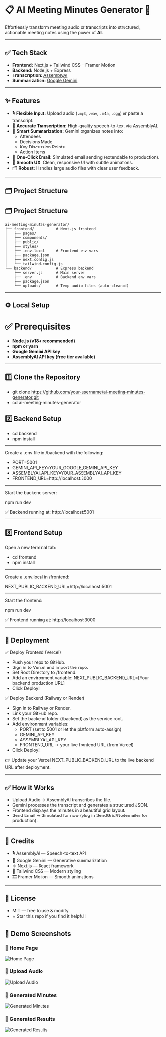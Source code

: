 # 📋 AI Meeting Minutes Generator 🚀

Effortlessly transform meeting audio or transcripts into structured, actionable meeting notes using the power of **AI**.

---

## ✅ Tech Stack

- **Frontend:** Next.js + Tailwind CSS + Framer Motion  
- **Backend:** Node.js + Express  
- **Transcription:** [AssemblyAI](https://www.assemblyai.com/)  
- **Summarization:** [Google Gemini](https://deepmind.google)

---

## ✨ Features

- 🎙️ **Flexible Input:** Upload audio (`.mp3`, `.wav`, `.m4a`, `.ogg`) or paste a transcript.
- 📝 **Accurate Transcription:** High-quality speech-to-text via AssemblyAI.
- 🧠 **Smart Summarization:** Gemini organizes notes into:
  - Attendees  
  - Decisions Made  
  - Key Discussion Points  
  - Action Items  
- 📧 **One-Click Email:** Simulated email sending (extendable to production).
- 🎨 **Smooth UX:** Clean, responsive UI with subtle animations.
- 🗂️ **Robust:** Handles large audio files with clear user feedback.

---

## 🗂️ Project Structure

## 🗂️ Project Structure

```plaintext
ai-meeting-minutes-generator/
├── frontend/          # Next.js frontend
│   ├── pages/
│   ├── components/
│   ├── public/
│   ├── styles/
│   ├── .env.local     # Frontend env vars
│   ├── package.json
│   ├── next.config.js
│   └── tailwind.config.js
└── backend/           # Express backend
    ├── server.js      # Main server
    ├── .env           # Backend env vars
    ├── package.json
    └── uploads/       # Temp audio files (auto-cleaned)
```

---

## ⚙️ Local Setup
# ✅ Prerequisites

- **Node.js (v18+ recommended)**
- **npm or yarn**
- **Google Gemini API key**
- **AssemblyAI API key (free tier available)**

---

## 1️⃣ Clone the Repository

- git clone https://github.com/your-username/ai-meeting-minutes-generator.git
- cd ai-meeting-minutes-generator

## 2️⃣ Backend Setup

- cd backend
- npm install

---

Create a .env file in /backend with the following:

- PORT=5001
- GEMINI_API_KEY=YOUR_GOOGLE_GEMINI_API_KEY
- ASSEMBLYAI_API_KEY=YOUR_ASSEMBLYAI_API_KEY
- FRONTEND_URL=http://localhost:3000

---

Start the backend server:

npm run dev

✅ Backend running at: http://localhost:5001

---

## 3️⃣ Frontend Setup
Open a new terminal tab:

- cd frontend
- npm install

---

Create a .env.local in /frontend:

NEXT_PUBLIC_BACKEND_URL=http://localhost:5001

---

Start the frontend:

npm run dev

✅ Frontend running at: http://localhost:3000

---

## 🚀 Deployment

✅ Deploy Frontend (Vercel)

- Push your repo to GitHub.
- Sign in to Vercel and import the repo.
- Set Root Directory to /frontend.
- Add an environment variable: NEXT_PUBLIC_BACKEND_URL=[Your backend production URL]
- Click Deploy!


✅ Deploy Backend (Railway or Render)

- Sign in to Railway or Render.
- Link your GitHub repo.
- Set the backend folder (/backend) as the service root.
- Add environment variables:
  - PORT (set to 5001 or let the platform auto-assign)
  - GEMINI_API_KEY
  - ASSEMBLYAI_API_KEY
  - FRONTEND_URL → your live frontend URL (from Vercel)
- Click Deploy!

👉 Update your Vercel NEXT_PUBLIC_BACKEND_URL to the live backend URL after deployment.



---

## ✅ How it Works

- Upload Audio → AssemblyAI transcribes the file.
- Gemini processes the transcript and generates a structured JSON.
- Frontend displays the minutes in a beautiful grid layout.
- Send Email → Simulated for now (plug in SendGrid/Nodemailer for production).

---

## 🙌 Credits

- 🎙️ AssemblyAI — Speech-to-text API
- 🤖 Google Gemini — Generative summarization
- ⚛️ Next.js — React framework
- 🎨 Tailwind CSS — Modern styling
- 🎞️ Framer Motion — Smooth animations

---

## 📄 License

- MIT — free to use & modify.
- ⭐️ Star this repo if you find it helpful!

## 📸 Demo Screenshots


### 🎉 Home Page
![Home Page](./frontend/homepage.png)

### 🔼 Upload Audio
![Upload Audio](./frontend/audio.png)

### 📄 Generated Minutes
![Generated Minutes](./frontend/minutes.png)

### 📄 Generated Results
![Generated Results](./frontend/minutes.png)



